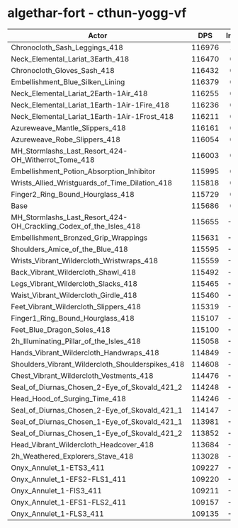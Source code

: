 # algethar-fort - cthun-yogg-vf
| Actor | DPS | Increase |
|---|:---:|:---:|
|Chronocloth_Sash_Leggings_418|116976|1.12%|
|Neck_Elemental_Lariat_3Earth_418|116470|0.68%|
|Chronocloth_Gloves_Sash_418|116432|0.64%|
|Embellishment_Blue_Silken_Lining|116379|0.60%|
|Neck_Elemental_Lariat_2Earth-1Air_418|116255|0.49%|
|Neck_Elemental_Lariat_1Earth-1Air-1Fire_418|116236|0.48%|
|Neck_Elemental_Lariat_1Earth-1Air-1Frost_418|116211|0.45%|
|Azureweave_Mantle_Slippers_418|116161|0.41%|
|Azureweave_Robe_Slippers_418|116054|0.32%|
|MH_Stormlashs_Last_Resort_424-OH_Witherrot_Tome_418|116003|0.27%|
|Embellishment_Potion_Absorption_Inhibitor|115995|0.27%|
|Wrists_Allied_Wristguards_of_Time_Dilation_418|115818|0.11%|
|Finger2_Ring_Bound_Hourglass_418|115729|0.04%|
|Base|115686|0.00%|
|MH_Stormlashs_Last_Resort_424-OH_Crackling_Codex_of_the_Isles_418|115655|-0.03%|
|Embellishment_Bronzed_Grip_Wrappings|115631|-0.05%|
|Shoulders_Amice_of_the_Blue_418|115595|-0.08%|
|Wrists_Vibrant_Wildercloth_Wristwraps_418|115559|-0.11%|
|Back_Vibrant_Wildercloth_Shawl_418|115492|-0.17%|
|Legs_Vibrant_Wildercloth_Slacks_418|115465|-0.19%|
|Waist_Vibrant_Wildercloth_Girdle_418|115460|-0.20%|
|Feet_Vibrant_Wildercloth_Slippers_418|115319|-0.32%|
|Finger1_Ring_Bound_Hourglass_418|115107|-0.50%|
|Feet_Blue_Dragon_Soles_418|115100|-0.51%|
|2h_Illuminating_Pillar_of_the_Isles_418|115058|-0.54%|
|Hands_Vibrant_Wildercloth_Handwraps_418|114849|-0.72%|
|Shoulders_Vibrant_Wildercloth_Shoulderspikes_418|114608|-0.93%|
|Chest_Vibrant_Wildercloth_Vestments_418|114476|-1.05%|
|Seal_of_Diurnas_Chosen_2-Eye_of_Skovald_421_2|114248|-1.24%|
|Head_Hood_of_Surging_Time_418|114246|-1.24%|
|Seal_of_Diurnas_Chosen_2-Eye_of_Skovald_421_1|114147|-1.33%|
|Seal_of_Diurnas_Chosen_1-Eye_of_Skovald_421_1|113981|-1.47%|
|Seal_of_Diurnas_Chosen_1-Eye_of_Skovald_421_2|113852|-1.59%|
|Head_Vibrant_Wildercloth_Headcover_418|113684|-1.73%|
|2h_Weathered_Explorers_Stave_418|113028|-2.30%|
|Onyx_Annulet_1-ETS3_411|109227|-5.58%|
|Onyx_Annulet_1-EFS2-FLS1_411|109220|-5.59%|
|Onyx_Annulet_1-FIS3_411|109211|-5.60%|
|Onyx_Annulet_1-EFS1-FLS2_411|109157|-5.64%|
|Onyx_Annulet_1-FLS3_411|109135|-5.66%|
